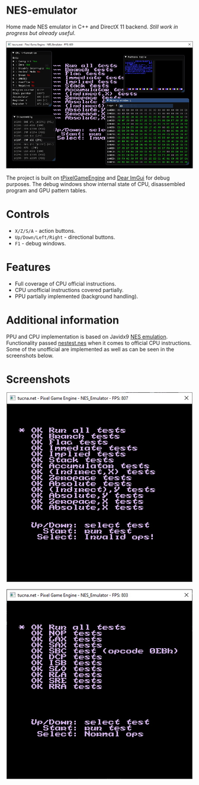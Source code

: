 # NES-emulator
Home made NES emulator in C++ and DirectX 11 backend. *Still work in progress but already useful*.

<p align="center">  
  <img src="doc/sc1.jpg">
</p>

The project is built on [tPixelGameEngine](https://github.com/tucna/tPixelGameEngine) and [Dear ImGui](https://github.com/ocornut/imgui) for debug purposes. The debug windows show internal state of CPU, disassembled program and GPU pattern tables.

# Controls
- `X/Z/S/A` - action buttons.
- `Up/Down/Left/Right` - directional buttons.
- `F1` - debug windows.

# Features
- Full coverage of CPU official instructions.
- CPU unofficial instructions covered partially.
- PPU partially implemented (background handling).

# Additional information
PPU and CPU implementation is based on Javidx9 [NES emulation](https://github.com/OneLoneCoder/olcNES). Functionality passed [nestest.nes](https://wiki.nesdev.com/w/index.php/Emulator_tests) when it comes to official CPU instructions. Some of the unofficial are implemented as well as can be seen in the screenshots below. 

# Screenshots
<p align="center">  
  <img src="doc/sc2.jpg">&nbsp; &nbsp; &nbsp; &nbsp; &nbsp; &nbsp; &nbsp; <img src="doc/sc3.jpg">
</p>


